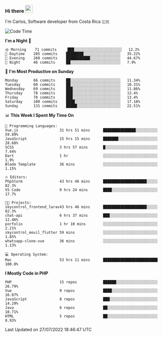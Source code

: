 ### Hi there <img src="https://media.giphy.com/media/hvRJCLFzcasrR4ia7z/giphy.gif" width="25px" height="25px">

I'm Carlos, Software developer from Costa Rica 🇨🇷

<!--START_SECTION:waka-->
![Code Time](http://img.shields.io/badge/Code%20Time-0%20secs-blue)

**I'm a Night 🦉** 

```text
🌞 Morning    71 commits     ███░░░░░░░░░░░░░░░░░░░░░░   12.2% 
🌆 Daytime    205 commits    ████████░░░░░░░░░░░░░░░░░   35.22% 
🌃 Evening    260 commits    ███████████░░░░░░░░░░░░░░   44.67% 
🌙 Night      46 commits     ██░░░░░░░░░░░░░░░░░░░░░░░   7.9%

```
📅 **I'm Most Productive on Sunday** 

```text
Monday       66 commits     ██░░░░░░░░░░░░░░░░░░░░░░░   11.34% 
Tuesday      60 commits     ██░░░░░░░░░░░░░░░░░░░░░░░   10.31% 
Wednesday    69 commits     ███░░░░░░░░░░░░░░░░░░░░░░   11.86% 
Thursday     78 commits     ███░░░░░░░░░░░░░░░░░░░░░░   13.4% 
Friday       78 commits     ███░░░░░░░░░░░░░░░░░░░░░░   13.4% 
Saturday     100 commits    ████░░░░░░░░░░░░░░░░░░░░░   17.18% 
Sunday       131 commits    █████░░░░░░░░░░░░░░░░░░░░   22.51%

```


📊 **This Week I Spent My Time On** 

```text
💬 Programming Languages: 
Vue.js                   31 hrs 51 mins      ███████████████░░░░░░░░░░   59.89% 
JavaScript               15 hrs 15 mins      ███████░░░░░░░░░░░░░░░░░░   28.68% 
SCSS                     3 hrs 57 mins       █░░░░░░░░░░░░░░░░░░░░░░░░   7.44% 
Dart                     1 hr                ░░░░░░░░░░░░░░░░░░░░░░░░░   1.9% 
Blade Template           36 mins             ░░░░░░░░░░░░░░░░░░░░░░░░░   1.15%

🔥 Editors: 
PhpStorm                 43 hrs 46 mins      ████████████████████░░░░░   82.3% 
VS Code                  9 hrs 24 mins       ████░░░░░░░░░░░░░░░░░░░░░   17.7%

🐱‍💻 Projects: 
skycontrol_frontend_larav43 hrs 46 mins      ████████████████████░░░░░   82.3% 
chat-api                 6 hrs 37 mins       ███░░░░░░░░░░░░░░░░░░░░░░   12.46% 
porfolio                 1 hr 10 mins        ░░░░░░░░░░░░░░░░░░░░░░░░░   2.21% 
skycontrol_movil_flutter 59 mins             ░░░░░░░░░░░░░░░░░░░░░░░░░   1.85% 
whatsapp-clone-vue       36 mins             ░░░░░░░░░░░░░░░░░░░░░░░░░   1.13%

💻 Operating System: 
Mac                      53 hrs 11 mins      █████████████████████████   100.0%

```

**I Mostly Code in PHP** 

```text
PHP                      15 repos            ██████░░░░░░░░░░░░░░░░░░░   26.79% 
Vue                      9 repos             ████░░░░░░░░░░░░░░░░░░░░░   16.07% 
JavaScript               8 repos             ███░░░░░░░░░░░░░░░░░░░░░░   14.29% 
Java                     6 repos             ██░░░░░░░░░░░░░░░░░░░░░░░   10.71% 
HTML                     5 repos             ██░░░░░░░░░░░░░░░░░░░░░░░   8.93%

```



 Last Updated on 27/07/2022 18:46:47 UTC
<!--END_SECTION:waka-->

